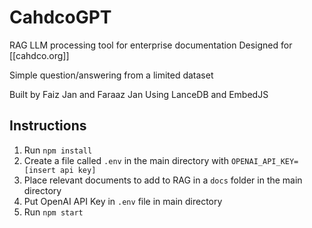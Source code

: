 # CahdcoGPT
 
RAG LLM processing tool for enterprise documentation
Designed for [[cahdco.org]]

Simple question/answering from a limited dataset

Built by Faiz Jan and Faraaz Jan
Using LanceDB and EmbedJS

## Instructions
1. Run `npm install`
2. Create a file called `.env` in the main directory with `OPENAI_API_KEY=[insert api key]`
3. Place relevant documents to add to RAG in a `docs` folder in the main directory
4. Put OpenAI API Key in `.env` file in main directory
5. Run `npm start`
